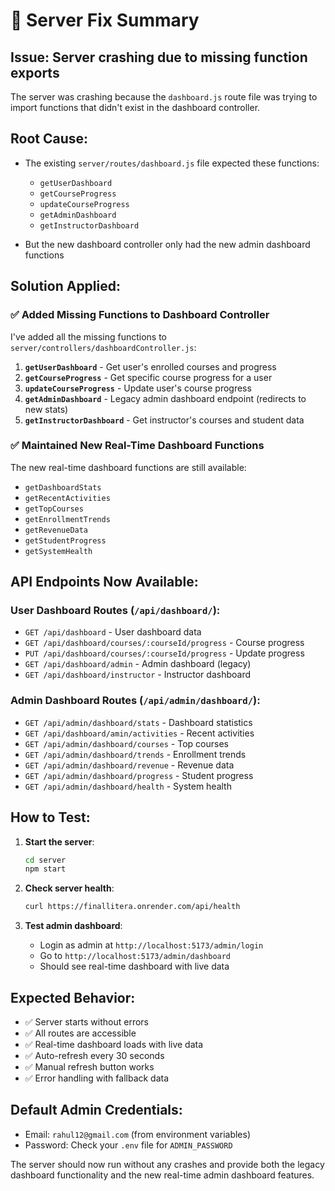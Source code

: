 # 🔧 Server Fix Summary

## **Issue**: Server crashing due to missing function exports

The server was crashing because the `dashboard.js` route file was trying to import functions that didn't exist in the dashboard controller.

## **Root Cause**:

- The existing `server/routes/dashboard.js` file expected these functions:

  - `getUserDashboard`
  - `getCourseProgress`
  - `updateCourseProgress`
  - `getAdminDashboard`
  - `getInstructorDashboard`

- But the new dashboard controller only had the new admin dashboard functions

## **Solution Applied**:

### ✅ **Added Missing Functions to Dashboard Controller**

I've added all the missing functions to `server/controllers/dashboardController.js`:

1. **`getUserDashboard`** - Get user's enrolled courses and progress
2. **`getCourseProgress`** - Get specific course progress for a user
3. **`updateCourseProgress`** - Update user's course progress
4. **`getAdminDashboard`** - Legacy admin dashboard endpoint (redirects to new stats)
5. **`getInstructorDashboard`** - Get instructor's courses and student data

### ✅ **Maintained New Real-Time Dashboard Functions**

The new real-time dashboard functions are still available:

- `getDashboardStats`
- `getRecentActivities`
- `getTopCourses`
- `getEnrollmentTrends`
- `getRevenueData`
- `getStudentProgress`
- `getSystemHealth`

## **API Endpoints Now Available**:

### **User Dashboard Routes** (`/api/dashboard/`):

- `GET /api/dashboard` - User dashboard data
- `GET /api/dashboard/courses/:courseId/progress` - Course progress
- `PUT /api/dashboard/courses/:courseId/progress` - Update progress
- `GET /api/dashboard/admin` - Admin dashboard (legacy)
- `GET /api/dashboard/instructor` - Instructor dashboard

### **Admin Dashboard Routes** (`/api/admin/dashboard/`):

- `GET /api/admin/dashboard/stats` - Dashboard statistics
- `GET /api/dashboard/amin/activities` - Recent activities
- `GET /api/admin/dashboard/courses` - Top courses
- `GET /api/admin/dashboard/trends` - Enrollment trends
- `GET /api/admin/dashboard/revenue` - Revenue data
- `GET /api/admin/dashboard/progress` - Student progress
- `GET /api/admin/dashboard/health` - System health

## **How to Test**:

1. **Start the server**:

   ```bash
   cd server
   npm start
   ```

2. **Check server health**:

   ```bash
   curl https://finallitera.onrender.com/api/health
   ```

3. **Test admin dashboard**:
   - Login as admin at `http://localhost:5173/admin/login`
   - Go to `http://localhost:5173/admin/dashboard`
   - Should see real-time dashboard with live data

## **Expected Behavior**:

- ✅ Server starts without errors
- ✅ All routes are accessible
- ✅ Real-time dashboard loads with live data
- ✅ Auto-refresh every 30 seconds
- ✅ Manual refresh button works
- ✅ Error handling with fallback data

## **Default Admin Credentials**:

- Email: `rahul12@gmail.com` (from environment variables)
- Password: Check your `.env` file for `ADMIN_PASSWORD`

The server should now run without any crashes and provide both the legacy dashboard functionality and the new real-time admin dashboard features.
